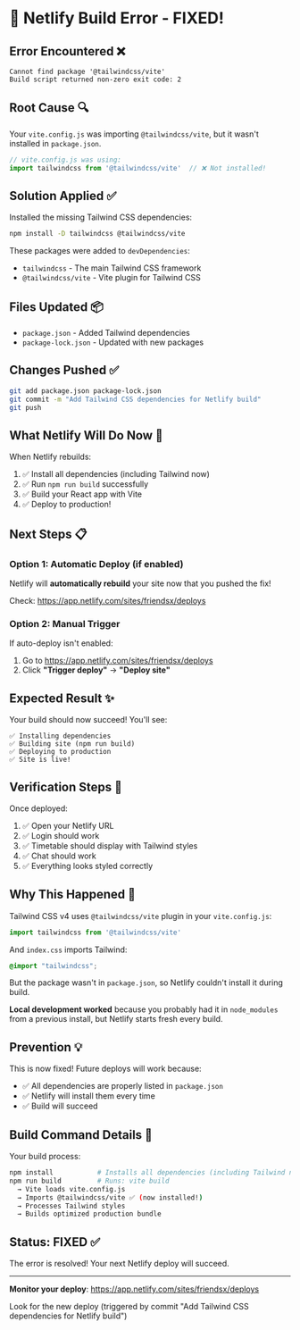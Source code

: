# 🔧 Netlify Build Error - FIXED!

## Error Encountered ❌
```
Cannot find package '@tailwindcss/vite'
Build script returned non-zero exit code: 2
```

## Root Cause 🔍
Your `vite.config.js` was importing `@tailwindcss/vite`, but it wasn't installed in `package.json`.

```javascript
// vite.config.js was using:
import tailwindcss from '@tailwindcss/vite'  // ❌ Not installed!
```

## Solution Applied ✅

Installed the missing Tailwind CSS dependencies:
```bash
npm install -D tailwindcss @tailwindcss/vite
```

These packages were added to `devDependencies`:
- `tailwindcss` - The main Tailwind CSS framework
- `@tailwindcss/vite` - Vite plugin for Tailwind CSS

## Files Updated 📦
- `package.json` - Added Tailwind dependencies
- `package-lock.json` - Updated with new packages

## Changes Pushed ✅
```bash
git add package.json package-lock.json
git commit -m "Add Tailwind CSS dependencies for Netlify build"
git push
```

## What Netlify Will Do Now 🚀

When Netlify rebuilds:
1. ✅ Install all dependencies (including Tailwind now)
2. ✅ Run `npm run build` successfully
3. ✅ Build your React app with Vite
4. ✅ Deploy to production!

## Next Steps 📋

### Option 1: Automatic Deploy (if enabled)
Netlify will **automatically rebuild** your site now that you pushed the fix!

Check: https://app.netlify.com/sites/friendsx/deploys

### Option 2: Manual Trigger
If auto-deploy isn't enabled:
1. Go to https://app.netlify.com/sites/friendsx/deploys
2. Click **"Trigger deploy"** → **"Deploy site"**

## Expected Result ✨

Your build should now succeed! You'll see:
```
✅ Installing dependencies
✅ Building site (npm run build)
✅ Deploying to production
✅ Site is live!
```

## Verification Steps 🧪

Once deployed:
1. ✅ Open your Netlify URL
2. ✅ Login should work
3. ✅ Timetable should display with Tailwind styles
4. ✅ Chat should work
5. ✅ Everything looks styled correctly

## Why This Happened 🤔

Tailwind CSS v4 uses `@tailwindcss/vite` plugin in your `vite.config.js`:
```javascript
import tailwindcss from '@tailwindcss/vite'
```

And `index.css` imports Tailwind:
```css
@import "tailwindcss";
```

But the package wasn't in `package.json`, so Netlify couldn't install it during build.

**Local development worked** because you probably had it in `node_modules` from a previous install, but Netlify starts fresh every build.

## Prevention 💡

This is now fixed! Future deploys will work because:
- ✅ All dependencies are properly listed in `package.json`
- ✅ Netlify will install them every time
- ✅ Build will succeed

## Build Command Details 📝

Your build process:
```bash
npm install           # Installs all dependencies (including Tailwind now)
npm run build         # Runs: vite build
  → Vite loads vite.config.js
  → Imports @tailwindcss/vite ✅ (now installed!)
  → Processes Tailwind styles
  → Builds optimized production bundle
```

## Status: FIXED ✅

The error is resolved! Your next Netlify deploy will succeed.

---

**Monitor your deploy**: https://app.netlify.com/sites/friendsx/deploys

Look for the new deploy (triggered by commit "Add Tailwind CSS dependencies for Netlify build")
